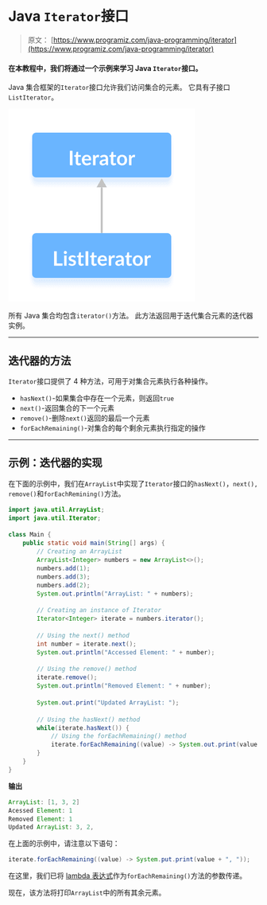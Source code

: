 # Java `Iterator`接口

> 原文： [https://www.programiz.com/java-programming/iterator](https://www.programiz.com/java-programming/iterator)

#### 在本教程中，我们将通过一个示例来学习 Java `Iterator`接口。

Java 集合框架的`Iterator`接口允许我们访问集合的元素。 它具有子接口`ListIterator`。

![The Listiterator interface extends the Java Iterator interface.](img/82ba01ec6aad31347af6aea50b3d77d3.png)

所有 Java 集合均包含`iterator()`方法。 此方法返回用于迭代集合元素的迭代器实例。

* * *

## 迭代器的方法

`Iterator`接口提供了 4 种方法，可用于对集合元素执行各种操作。

*   `hasNext()`-如果集合中存在一个元素，则返回`true`
*   `next()`-返回集合的下一个元素
*   `remove()`-删除`next()`返回的最后一个元素
*   `forEachRemaining()`-对集合的每个剩余元素执行指定的操作

* * *

## 示例：迭代器的实现

在下面的示例中，我们在`ArrayList`中实现了`Iterator`接口的`hasNext()`，`next(), remove()`和`forEachRemining()`方法。

```java
import java.util.ArrayList;
import java.util.Iterator;

class Main {
    public static void main(String[] args) {
        // Creating an ArrayList
        ArrayList<Integer> numbers = new ArrayList<>();
        numbers.add(1);
        numbers.add(3);
        numbers.add(2);
        System.out.println("ArrayList: " + numbers);

        // Creating an instance of Iterator
        Iterator<Integer> iterate = numbers.iterator();

        // Using the next() method
        int number = iterate.next();
        System.out.println("Accessed Element: " + number);

        // Using the remove() method
        iterate.remove();
        System.out.println("Removed Element: " + number);

        System.out.print("Updated ArrayList: ");

        // Using the hasNext() method
        while(iterate.hasNext()) {
            // Using the forEachRemaining() method
            iterate.forEachRemaining((value) -> System.out.print(value + ", "));
        }
    }
} 
```

**输出**

```java
ArrayList: [1, 3, 2]
Acessed Element: 1
Removed Element: 1
Updated ArrayList: 3, 2, 
```

在上面的示例中，请注意以下语句：

```java
iterate.forEachRemaining((value) -> System.put.print(value + ", ")); 
```

在这里，我们已将 [lambda 表达式](https://www.programiz.com/java-programming/lambda-expression)作为`forEachRemaining()`方法的参数传递。

现在，该方法将打印`ArrayList`中的所有其余元素。